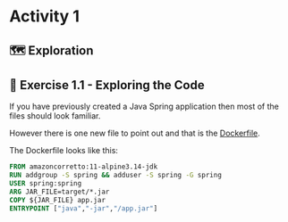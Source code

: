 # Activity 1

## 🗺 Exploration

## 🔎 Exercise 1.1 - Exploring the Code

If you have previously created a Java Spring application then most of the files should look familiar.

However there is one new file to point out and that is the [Dockerfile](../Dockerfile).

The Dockerfile looks like this:

```dockerfile
FROM amazoncorretto:11-alpine3.14-jdk
RUN addgroup -S spring && adduser -S spring -G spring
USER spring:spring
ARG JAR_FILE=target/*.jar
COPY ${JAR_FILE} app.jar
ENTRYPOINT ["java","-jar","/app.jar"]
```
